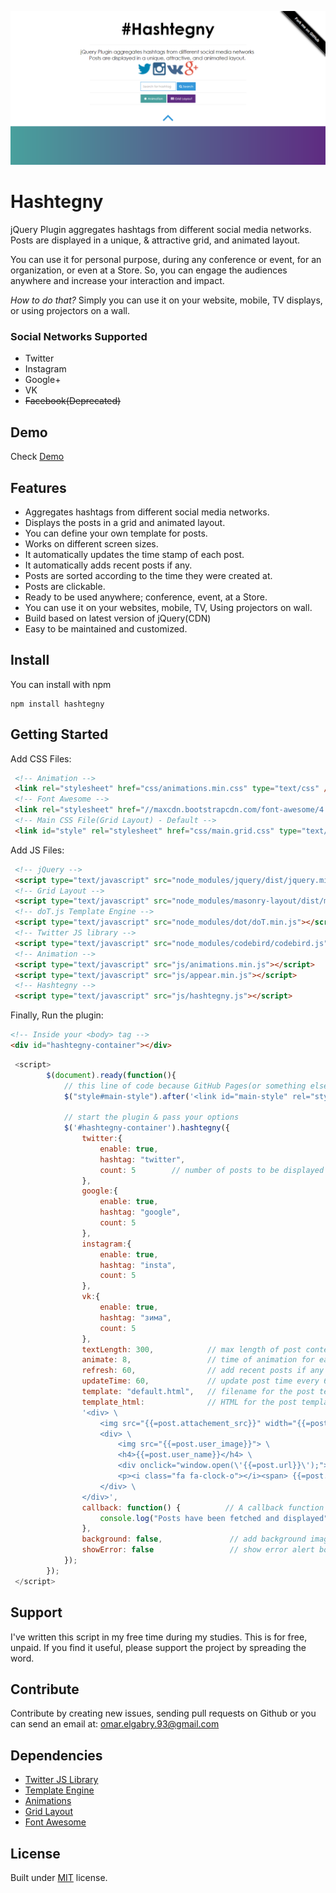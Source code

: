 ![Hashtegny](https://raw.githubusercontent.com/OmarElGabry/Hashtegny/master/img/hashtegny.PNG)

# Hashtegny

jQuery Plugin aggregates hashtags from different social media networks. Posts are displayed in a unique, & attractive grid, and animated layout.

You can use it for personal purpose, during any conference or event, for an organization, or even at a Store. So, you can engage the audiences anywhere and increase your interaction and impact.

_How to do that?_ Simply you can use it on your website, mobile, TV displays, or using projectors on a wall.

### Social Networks Supported
+ Twitter
+ Instagram
+ Google+
+ VK
+ ~~Facebook(Deprecated)~~

## Demo

Check [Demo](http://omarelgabry.github.io/Hashtegny/)

## Features
+ Aggregates hashtags from different social media networks.
+ Displays the posts in a grid and animated layout.
+ You can define your own template for posts.
+ Works on different screen sizes.
+ It automatically updates the time stamp of each post.
+ It automatically adds recent posts if any.
+ Posts are sorted according to the time they were created at.
+ Posts are clickable.
+ Ready to be used anywhere; conference, event, at a Store.
+ You can use it on your websites, mobile, TV, Using projectors on wall.
+ Build based on latest version of jQuery(CDN)
+ Easy to be maintained and customized.

## Install
You can install with npm

``` 
npm install hashtegny 
```

## Getting Started

Add CSS Files:
```html
 <!-- Animation -->
 <link rel="stylesheet" href="css/animations.min.css" type="text/css" />
 <!-- Font Awesome -->
 <link rel="stylesheet" href="//maxcdn.bootstrapcdn.com/font-awesome/4.3.0/css/font-awesome.min.css">
 <!-- Main CSS File(Grid Layout) - Default -->
 <link id="style" rel="stylesheet" href="css/main.grid.css" type="text/css" />
```

Add JS Files:
```html
 <!-- jQuery -->
 <script type="text/javascript" src="node_modules/jquery/dist/jquery.min.js"></script>
 <!-- Grid Layout -->
 <script type="text/javascript" src="node_modules/masonry-layout/dist/masonry.pkgd.min.js"></script>
 <!-- doT.js Template Engine -->
 <script type="text/javascript" src="node_modules/dot/doT.min.js"></script>
 <!-- Twitter JS library -->
 <script type="text/javascript" src="node_modules/codebird/codebird.js"></script>
 <!-- Animation -->
 <script type="text/javascript" src="js/animations.min.js"></script>
 <script type="text/javascript" src="js/appear.min.js"></script>
 <!-- Hashtegny -->
 <script type="text/javascript" src="js/hashtegny.js"></script>
```

Finally, Run the plugin:
```html
<!-- Inside your <body> tag -->
<div id="hashtegny-container"></div>
```
```js
 <script>
        $(document).ready(function(){
            // this line of code because GitHub Pages(or something else weird) changes the link tags to style tags.
            $("style#main-style").after('<link id="main-style" rel="stylesheet" href="css/main.grid.css" type="text/css" />').remove(); 
            
            // start the plugin & pass your options
            $('#hashtegny-container').hashtegny({
                twitter:{
                    enable: true,
                    hashtag: "twitter",
                    count: 5        // number of posts to be displayed
                },
                google:{
                    enable: true,
                    hashtag: "google",
                    count: 5
                },
                instagram:{
                    enable: true,
                    hashtag: "insta",
                    count: 5
                },
                vk:{
                    enable: true,
                    hashtag: "зима",
                    count: 5
                },
                textLength: 300,            // max length of post content
                animate: 8,                 // time of animation for each post in seconds
                refresh: 60,                // add recent posts if any evey 60 seconds
                updateTime: 60,             // update post time every 60 second(1 min)
                template: "default.html",   // filename for the post template. The 'template' has a priority over 'template_html' if not assigned to null
                template_html:              // HTML for the post template
                '<div> \
                    <img src="{{=post.attachement_src}}" width="{{=post.attachement_width}}" height="{{=post.attachement_height}}">  \
                    <div> \
                        <img src="{{=post.user_image}}"> \
                        <h4>{{=post.user_name}}</h4> \
                        <div onclick="window.open(\'{{=post.url}}\');"><p>{{=post.text}}</p></div> \
                        <p><i class="fa fa-clock-o"></i><span> {{=post.time}}</span></p> \
                    </div> \
                </div>',        
                callback: function() {          // A callback function which will fire when all the posts are fetched and displayed
                    console.log("Posts have been fetched and displayed");
                },             
                background: false,               // add background image(i.e 'background.jpg'). Images are inside img folder.
                showError: false                 // show error alert box if any error encountered
            });
        });
 </script>
```

## Support
I've written this script in my free time during my studies. This is for free, unpaid. If you find it useful, please support the project by spreading the word.

## Contribute <a name="contribute"></a>

Contribute by creating new issues, sending pull requests on Github or you can send an email at: omar.elgabry.93@gmail.com

## Dependencies
+ [Twitter JS Library](https://github.com/jublonet/codebird-js)
+ [Template Engine](https://github.com/olado/doT)
+ [Animations](https://github.com/joemottershaw/animations)
+ [Grid Layout](https://github.com/desandro/masonry)
+ [Font Awesome](https://github.com/FortAwesome/Font-Awesome)

## License
Built under [MIT](http://www.opensource.org/licenses/mit-license.php) license.